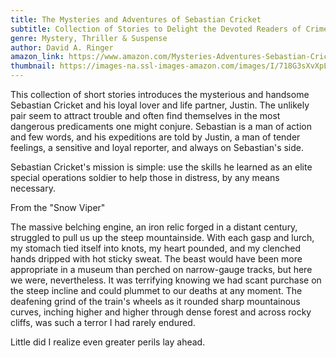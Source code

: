 ```yaml
---
title: The Mysteries and Adventures of Sebastian Cricket
subtitle: Collection of Stories to Delight the Devoted Readers of Crime
genre: Mystery, Thriller & Suspense
author: David A. Ringer
amazon_link: https://www.amazon.com/Mysteries-Adventures-Sebastian-Cricket-Collection/dp/1643459678/ref=tmm_pap_swatch_0?_encoding=UTF8&qid=1643373127&sr=8-1
thumbnail: https://images-na.ssl-images-amazon.com/images/I/718G3sXvXpL.jpg
---
```

This collection of short stories introduces the mysterious and handsome Sebastian Cricket and his loyal lover and life partner, Justin. The unlikely pair seem to attract trouble and often find themselves in the most dangerous predicaments one might conjure. Sebastian is a man of action and few words, and his expeditions are told by Justin, a man of tender feelings, a sensitive and loyal reporter, and always on Sebastian's side.

Sebastian Cricket's mission is simple: use the skills he learned as an elite special operations soldier to help those in distress, by any means necessary.

From the "Snow Viper"

The massive belching engine, an iron relic forged in a distant century, struggled to pull us up the steep mountainside. With each gasp and lurch, my stomach tied itself into knots, my heart pounded, and my clenched hands dripped with hot sticky sweat. The beast would have been more appropriate in a museum than perched on narrow-gauge tracks, but here we were, nevertheless. It was terrifying knowing we had scant purchase on the steep incline and could plummet to our deaths at any moment. The deafening grind of the train's wheels as it rounded sharp mountainous curves, inching higher and higher through dense forest and across rocky cliffs, was such a terror I had rarely endured.

Little did I realize even greater perils lay ahead.